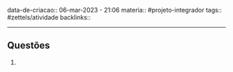 data-de-criacao:: 06-mar-2023 - 21:06
materia:: #projeto-integrador 
tags:: #zettels/atividade
backlinks::

---


## Questões

1. 